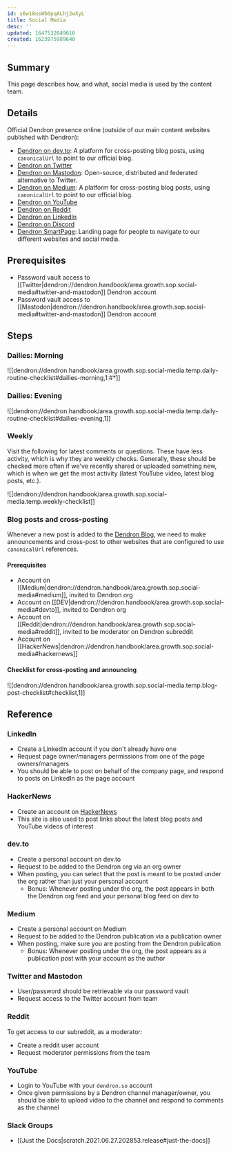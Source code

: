 ```yaml
---
id: s6w18usWb0pqALhj2wXyL
title: Social Media
desc: ''
updated: 1647532049616
created: 1623975989640
---
```


## Summary

This page describes how, and what, social media is used by the content team.

## Details

Official Dendron presence online (outside of our main content websites published with Dendron):

- [Dendron on dev.to](https://dev.to/dendron): A platform for cross-posting blog posts, using `canonicalUrl` to point to our official blog.
- [Dendron on Twitter](https://twitter.com/dendronhq)
- [Dendron on Mastodon](https://fosstodon.org/@dendronhq): Open-source, distributed and federated alternative to Twitter.
- [Dendron on Medium](https://medium.com/dendron): A platform for cross-posting blog posts, using `canonicalUrl` to point to our official blog.
- [Dendron on YouTube](https://www.youtube.com/channel/UC8GQLj4KZhN8WcJPiKXtcRQ)
- [Dendron on Reddit](https://www.reddit.com/r/dendron/)
- [Dendron on LinkedIn](https://www.linkedin.com/company/dendron-so)
- [Dendron on Discord](https://link.dendron.so/discord)
- [Dendron SmartPage](https://link.dendron.so/smartpage): Landing page for people to navigate to our different websites and social media.

## Prerequisites

- Password vault access to [[Twitter|dendron://dendron.handbook/area.growth.sop.social-media#twitter-and-mastodon]] Dendron account
- Password vault access to [[Mastodon|dendron://dendron.handbook/area.growth.sop.social-media#twitter-and-mastodon]] Dendron account

## Steps

### Dailies: Morning

![[dendron://dendron.handbook/area.growth.sop.social-media.temp.daily-routine-checklist#dailies-morning,1:#*]]

### Dailies: Evening

![[dendron://dendron.handbook/area.growth.sop.social-media.temp.daily-routine-checklist#dailies-evening,1]]

### Weekly

Visit the following for latest comments or questions. These have less activity, which is why they are weekly checks. Generally, these should be checked more often if we've recently shared or uploaded something new, which is when we get the most activity (latest YouTube video, latest blog posts, etc.).

![[dendron://dendron.handbook/area.growth.sop.social-media.temp.weekly-checklist]]

### Blog posts and cross-posting

Whenever a new post is added to the [Dendron Blog](https://blog.dendron.so/), we need to make announcements and cross-post to other websites that are configured to use `canonicalUrl` references.

#### Prerequisites

- Account on [[Medium|dendron://dendron.handbook/area.growth.sop.social-media#medium]], invited to Dendron org
- Account on [[DEV|dendron://dendron.handbook/area.growth.sop.social-media#devto]], invited to Dendron org
- Account on [[Reddit|dendron://dendron.handbook/area.growth.sop.social-media#reddit]], invited to be moderator on Dendron subreddit
- Account on [[HackerNews|dendron://dendron.handbook/area.growth.sop.social-media#hackernews]]

#### Checklist for cross-posting and announcing

![[dendron://dendron.handbook/area.growth.sop.social-media.temp.blog-post-checklist#checklist,1]]

## Reference

### LinkedIn

- Create a LinkedIn account if you don't already have one
- Request page owner/managers permissions from one of the page owners/managers
- You should be able to post on behalf of the company page, and respond to posts on LinkedIn as the page account

### HackerNews

- Create an account on [HackerNews](https://news.ycombinator.com/)
- This site is also used to post links about the latest blog posts and YouTube videos of interest

### dev.to

- Create a personal account on dev.to
- Request to be added to the Dendron org via an org owner
- When posting, you can select that the post is meant to be posted under the org rather than just your personal account
  - Bonus: Whenever posting under the org, the post appears in both the Dendron org feed and your personal blog feed on dev.to

### Medium

- Create a personal account on Medium
- Request to be added to the Dendron publication via a publication owner
- When posting, make sure you are posting from the Dendron publication
  - Bonus: Whenever posting under the org, the post appears as a publication post with your account as the author

### Twitter and Mastodon

- User/password should be retrievable via our password vault
- Request access to the Twitter account from team

### Reddit

To get access to our subreddit, as a moderator:
- Create a reddit user account
- Request moderator permissions from the team

### YouTube

- Login to YouTube with your `dendron.so` account
- Once given permissions by a Dendron channel manager/owner, you should be able to upload video to the channel and respond to comments as the channel

### Slack Groups

- [[Just the Docs|scratch.2021.06.27.202853.release#just-the-docs]]

